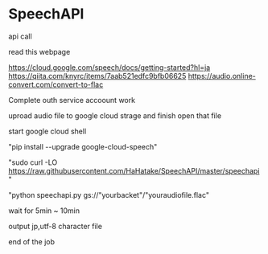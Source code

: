 # SpeechAPI
api call

read this webpage

https://cloud.google.com/speech/docs/getting-started?hl=ja
https://qiita.com/knyrc/items/7aab521edfc9bfb06625
https://audio.online-convert.com/convert-to-flac


Complete outh service accoount work

uproad audio file to google cloud strage
 and finish open that file

start google cloud shell 

"pip install --upgrade google-cloud-speech"

"sudo curl -LO https://raw.githubusercontent.com/HaHatake/SpeechAPI/master/speechapi"

"python speechapi.py gs://"yourbacket"/"youraudiofile.flac"

wait for 5min ~ 10min 

output  jp,utf-8 character file

end of the job
